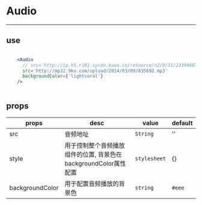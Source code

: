 # Audio

---

## use

```jsx harmony

    <Audio
      // src='http://ip.h5.ri01.sycdn.kuwo.cn/resource/n2/0/31/2339468764.mp3'
      src='http://mp32.9ku.com/upload/2014/03/09/835692.mp3'
      backgroundColor={'lightcoral'}
    />
    
``` 


## props

| props | desc | value | default |
| --- | --- | --- | --- |
| src | 音频地址 | `String` | '' |
| style | 用于控制整个音频播放组件的位置, 背景色在backgroundColor属性配置 | `stylesheet` | {} |
| backgroundColor | 用于配置音频播放的背景色 | `string` |`#eee` |